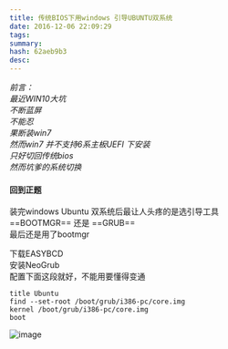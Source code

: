 ```yaml
---
title: 传统BIOS下用windows 引导UBUNTU双系统
date: 2016-12-06 22:09:29
tags: 
summary: 
hash: 62aeb9b3
desc: 
---
```

*前言：  
最近WIN10大坑  
不断蓝屏   
不能忍  
果断装win7   
然而win7 并不支持6系主板UEFI 下安装  
只好切回传统bios  
然而坑爹的系统切换*

#### 回到正题
装完windows Ubuntu 双系统后最让人头疼的是选引导工具  
==BOOTMGR== 还是 ==GRUB==  
最后还是用了bootmgr  

下载EASYBCD  
安装NeoGrub  
配置下面这段就好，不能用要懂得变通 

```
title Ubuntu
find --set-root /boot/grub/i386-pc/core.img
kernel /boot/grub/i386-pc/core.img
boot
```
![image](/q-images/neogrub.PNG)